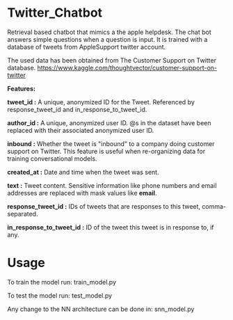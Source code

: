 # Twitter_Chatbot
Retrieval based chatbot that mimics a the apple helpdesk. The chat bot answers simple questions when a question is input. It is trained with a database of tweets from AppleSupport twitter account.

The used data has been obtained from The Customer Support on Twitter database.
https://www.kaggle.com/thoughtvector/customer-support-on-twitter

**Features:**

**tweet_id :** A unique, anonymized ID for the Tweet. Referenced by response_tweet_id and in_response_to_tweet_id.

**author_id :** A unique, anonymized user ID. @s in the dataset have been replaced with their associated anonymized user ID.

**inbound :** Whether the tweet is "inbound" to a company doing customer support on Twitter. This feature is useful when re-organizing data for training conversational models.

**created_at :** Date and time when the tweet was sent.

**text :** Tweet content. Sensitive information like phone numbers and email addresses are replaced with mask values like __email__.

**response_tweet_id :** IDs of tweets that are responses to this tweet, comma-separated.

**in_response_to_tweet_id :** ID of the tweet this tweet is in response to, if any.

# Usage
To train the model run: train_model.py

To test the model run: test_model.py

Any change to the NN architecture can be done in: snn_model.py
